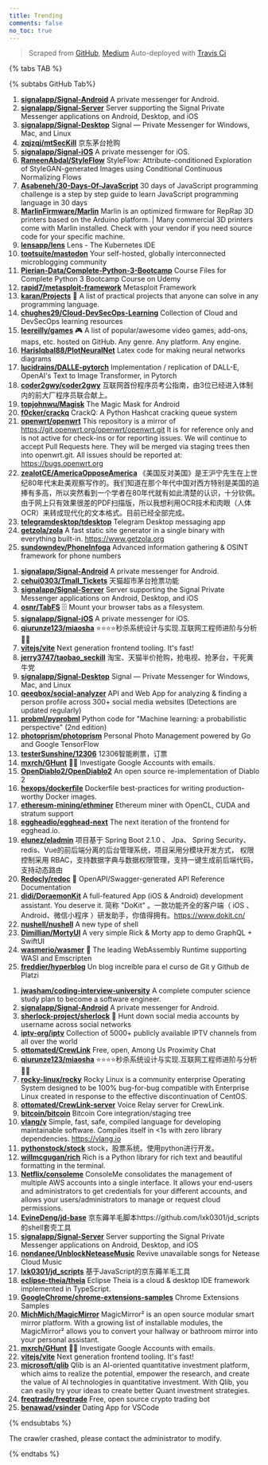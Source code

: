 ```yaml
---
title: Trending
comments: false
no_toc: true
---
```


> Scraped from [GitHub](https://github.com/trending), [Medium](https://medium.com/topic/popular)
Auto-deployed with [Travis Ci](https://travis-ci.org/)

{% tabs TAB %}
<!-- tab GitHub -->
{% subtabs GitHub Tab%}
<!-- tab Daily -->
1. [**signalapp/Signal-Android**](https://github.com/signalapp/Signal-Android)
A private messenger for Android.
2. [**signalapp/Signal-Server**](https://github.com/signalapp/Signal-Server)
Server supporting the Signal Private Messenger applications on Android, Desktop, and iOS
3. [**signalapp/Signal-Desktop**](https://github.com/signalapp/Signal-Desktop)
Signal — Private Messenger for Windows, Mac, and Linux
4. [**zqjzqj/mtSecKill**](https://github.com/zqjzqj/mtSecKill)
京东茅台抢购
5. [**signalapp/Signal-iOS**](https://github.com/signalapp/Signal-iOS)
A private messenger for iOS.
6. [**RameenAbdal/StyleFlow**](https://github.com/RameenAbdal/StyleFlow)
StyleFlow: Attribute-conditioned Exploration of StyleGAN-generated Images using Conditional Continuous Normalizing Flows
7. [**Asabeneh/30-Days-Of-JavaScript**](https://github.com/Asabeneh/30-Days-Of-JavaScript)
30 days of JavaScript programming challenge is a step by step guide to learn JavaScript programming language in 30 days
8. [**MarlinFirmware/Marlin**](https://github.com/MarlinFirmware/Marlin)
Marlin is an optimized firmware for RepRap 3D printers based on the Arduino platform. | Many commercial 3D printers come with Marlin installed. Check with your vendor if you need source code for your specific machine.
9. [**lensapp/lens**](https://github.com/lensapp/lens)
Lens - The Kubernetes IDE
10. [**tootsuite/mastodon**](https://github.com/tootsuite/mastodon)
Your self-hosted, globally interconnected microblogging community
11. [**Pierian-Data/Complete-Python-3-Bootcamp**](https://github.com/Pierian-Data/Complete-Python-3-Bootcamp)
Course Files for Complete Python 3 Bootcamp Course on Udemy
12. [**rapid7/metasploit-framework**](https://github.com/rapid7/metasploit-framework)
Metasploit Framework
13. [**karan/Projects**](https://github.com/karan/Projects)
📃 A list of practical projects that anyone can solve in any programming language.
14. [**chughes29/Cloud-DevSecOps-Learning**](https://github.com/chughes29/Cloud-DevSecOps-Learning)
Collection of Cloud and DevSecOps learning resources
15. [**leereilly/games**](https://github.com/leereilly/games)
🎮 A list of popular/awesome video games, add-ons, maps, etc. hosted on GitHub. Any genre. Any platform. Any engine.
16. [**HarisIqbal88/PlotNeuralNet**](https://github.com/HarisIqbal88/PlotNeuralNet)
Latex code for making neural networks diagrams
17. [**lucidrains/DALLE-pytorch**](https://github.com/lucidrains/DALLE-pytorch)
Implementation / replication of DALL-E, OpenAI's Text to Image Transformer, in Pytorch
18. [**coder2gwy/coder2gwy**](https://github.com/coder2gwy/coder2gwy)
互联网首份程序员考公指南，由3位已经进入体制内的前大厂程序员联合献上。
19. [**topjohnwu/Magisk**](https://github.com/topjohnwu/Magisk)
The Magic Mask for Android
20. [**f0cker/crackq**](https://github.com/f0cker/crackq)
CrackQ: A Python Hashcat cracking queue system
21. [**openwrt/openwrt**](https://github.com/openwrt/openwrt)
This repository is a mirror of https://git.openwrt.org/openwrt/openwrt.git It is for reference only and is not active for check-ins or for reporting issues. We will continue to accept Pull Requests here. They will be merged via staging trees then into openwrt.git. All issues should be reported at: https://bugs.openwrt.org
22. [**zealotCE/AmericaOpposeAmerica**](https://github.com/zealotCE/AmericaOpposeAmerica)
《美国反对美国》是王沪宁先生在上世纪80年代末赴美观察写作的。我们知道在那个年代中国对西方特别是美国的追捧有多高，所以突然看到一个学者在80年代就有如此清楚的认识，十分钦佩。由于网上只有效果很差的PDF扫描版，所以我想利用OCR技术和肉眼（人体OCR）来转成现代化的文本格式。目前已经全部完成。
23. [**telegramdesktop/tdesktop**](https://github.com/telegramdesktop/tdesktop)
Telegram Desktop messaging app
24. [**getzola/zola**](https://github.com/getzola/zola)
A fast static site generator in a single binary with everything built-in. https://www.getzola.org
25. [**sundowndev/PhoneInfoga**](https://github.com/sundowndev/PhoneInfoga)
Advanced information gathering & OSINT framework for phone numbers
<!-- endtab -->
<!-- tab Weekly -->
1. [**signalapp/Signal-Android**](https://github.com/signalapp/Signal-Android)
A private messenger for Android.
2. [**cehui0303/Tmall_Tickets**](https://github.com/cehui0303/Tmall_Tickets)
天猫超市茅台抢票功能
3. [**signalapp/Signal-Server**](https://github.com/signalapp/Signal-Server)
Server supporting the Signal Private Messenger applications on Android, Desktop, and iOS
4. [**osnr/TabFS**](https://github.com/osnr/TabFS)
🗄 Mount your browser tabs as a filesystem.
5. [**signalapp/Signal-iOS**](https://github.com/signalapp/Signal-iOS)
A private messenger for iOS.
6. [**qiurunze123/miaosha**](https://github.com/qiurunze123/miaosha)
⭐⭐⭐⭐秒杀系统设计与实现.互联网工程师进阶与分析🙋🐓
7. [**vitejs/vite**](https://github.com/vitejs/vite)
Next generation frontend tooling. It's fast!
8. [**jerry3747/taobao_seckill**](https://github.com/jerry3747/taobao_seckill)
淘宝、天猫半价抢购，抢电视、抢茅台，干死黄牛党
9. [**signalapp/Signal-Desktop**](https://github.com/signalapp/Signal-Desktop)
Signal — Private Messenger for Windows, Mac, and Linux
10. [**qeeqbox/social-analyzer**](https://github.com/qeeqbox/social-analyzer)
API and Web App for analyzing & finding a person profile across 300+ social media websites (Detections are updated regularly)
11. [**probml/pyprobml**](https://github.com/probml/pyprobml)
Python code for "Machine learning: a probabilistic perspective" (2nd edition)
12. [**photoprism/photoprism**](https://github.com/photoprism/photoprism)
Personal Photo Management powered by Go and Google TensorFlow
13. [**testerSunshine/12306**](https://github.com/testerSunshine/12306)
12306智能刷票，订票
14. [**mxrch/GHunt**](https://github.com/mxrch/GHunt)
🕵️‍♂️ Investigate Google Accounts with emails.
15. [**OpenDiablo2/OpenDiablo2**](https://github.com/OpenDiablo2/OpenDiablo2)
An open source re-implementation of Diablo 2
16. [**hexops/dockerfile**](https://github.com/hexops/dockerfile)
Dockerfile best-practices for writing production-worthy Docker images.
17. [**ethereum-mining/ethminer**](https://github.com/ethereum-mining/ethminer)
Ethereum miner with OpenCL, CUDA and stratum support
18. [**eggheadio/egghead-next**](https://github.com/eggheadio/egghead-next)
The next iteration of the frontend for egghead.io.
19. [**elunez/eladmin**](https://github.com/elunez/eladmin)
项目基于 Spring Boot 2.1.0 、 Jpa、 Spring Security、redis、Vue的前后端分离的后台管理系统，项目采用分模块开发方式， 权限控制采用 RBAC，支持数据字典与数据权限管理，支持一键生成前后端代码，支持动态路由
20. [**Redocly/redoc**](https://github.com/Redocly/redoc)
📘 OpenAPI/Swagger-generated API Reference Documentation
21. [**didi/DoraemonKit**](https://github.com/didi/DoraemonKit)
A full-featured App (iOS & Android) development assistant. You deserve it. 简称 "DoKit" 。一款功能齐全的客户端（ iOS 、Android、微信小程序 ）研发助手，你值得拥有。https://www.dokit.cn/
22. [**nushell/nushell**](https://github.com/nushell/nushell)
A new type of shell
23. [**Dimillian/MortyUI**](https://github.com/Dimillian/MortyUI)
A very simple Rick & Morty app to demo GraphQL + SwiftUI
24. [**wasmerio/wasmer**](https://github.com/wasmerio/wasmer)
🚀 The leading WebAssembly Runtime supporting WASI and Emscripten
25. [**freddier/hyperblog**](https://github.com/freddier/hyperblog)
Un blog increíble para el curso de Git y Github de Platzi
<!-- endtab -->
<!-- tab Monthly -->
1. [**jwasham/coding-interview-university**](https://github.com/jwasham/coding-interview-university)
A complete computer science study plan to become a software engineer.
2. [**signalapp/Signal-Android**](https://github.com/signalapp/Signal-Android)
A private messenger for Android.
3. [**sherlock-project/sherlock**](https://github.com/sherlock-project/sherlock)
🔎 Hunt down social media accounts by username across social networks
4. [**iptv-org/iptv**](https://github.com/iptv-org/iptv)
Collection of 5000+ publicly available IPTV channels from all over the world
5. [**ottomated/CrewLink**](https://github.com/ottomated/CrewLink)
Free, open, Among Us Proximity Chat
6. [**qiurunze123/miaosha**](https://github.com/qiurunze123/miaosha)
⭐⭐⭐⭐秒杀系统设计与实现.互联网工程师进阶与分析🙋🐓
7. [**rocky-linux/rocky**](https://github.com/rocky-linux/rocky)
Rocky Linux is a community enterprise Operating System designed to be 100% bug-for-bug compatible with Enterprise Linux created in response to the effective discontinuation of CentOS.
8. [**ottomated/CrewLink-server**](https://github.com/ottomated/CrewLink-server)
Voice Relay server for CrewLink.
9. [**bitcoin/bitcoin**](https://github.com/bitcoin/bitcoin)
Bitcoin Core integration/staging tree
10. [**vlang/v**](https://github.com/vlang/v)
Simple, fast, safe, compiled language for developing maintainable software. Compiles itself in <1s with zero library dependencies. https://vlang.io
11. [**pythonstock/stock**](https://github.com/pythonstock/stock)
stock，股票系统。使用python进行开发。
12. [**willmcgugan/rich**](https://github.com/willmcgugan/rich)
Rich is a Python library for rich text and beautiful formatting in the terminal.
13. [**Netflix/consoleme**](https://github.com/Netflix/consoleme)
ConsoleMe consolidates the management of multiple AWS accounts into a single interface. It allows your end-users and administrators to get credentials for your different accounts, and allows your users/administrators to manage or request cloud permissions.
14. [**EvineDeng/jd-base**](https://github.com/EvineDeng/jd-base)
京东薅羊毛脚本https://github.com/lxk0301/jd_scripts 的shell套壳工具
15. [**signalapp/Signal-Server**](https://github.com/signalapp/Signal-Server)
Server supporting the Signal Private Messenger applications on Android, Desktop, and iOS
16. [**nondanee/UnblockNeteaseMusic**](https://github.com/nondanee/UnblockNeteaseMusic)
Revive unavailable songs for Netease Cloud Music
17. [**lxk0301/jd_scripts**](https://github.com/lxk0301/jd_scripts)
基于JavaScript的京东薅羊毛工具
18. [**eclipse-theia/theia**](https://github.com/eclipse-theia/theia)
Eclipse Theia is a cloud & desktop IDE framework implemented in TypeScript.
19. [**GoogleChrome/chrome-extensions-samples**](https://github.com/GoogleChrome/chrome-extensions-samples)
Chrome Extensions Samples
20. [**MichMich/MagicMirror**](https://github.com/MichMich/MagicMirror)
MagicMirror² is an open source modular smart mirror platform. With a growing list of installable modules, the MagicMirror² allows you to convert your hallway or bathroom mirror into your personal assistant.
21. [**mxrch/GHunt**](https://github.com/mxrch/GHunt)
🕵️‍♂️ Investigate Google Accounts with emails.
22. [**vitejs/vite**](https://github.com/vitejs/vite)
Next generation frontend tooling. It's fast!
23. [**microsoft/qlib**](https://github.com/microsoft/qlib)
Qlib is an AI-oriented quantitative investment platform, which aims to realize the potential, empower the research, and create the value of AI technologies in quantitative investment. With Qlib, you can easily try your ideas to create better Quant investment strategies.
24. [**freqtrade/freqtrade**](https://github.com/freqtrade/freqtrade)
Free, open source crypto trading bot
25. [**benawad/vsinder**](https://github.com/benawad/vsinder)
Dating App for VSCode
<!-- endtab -->
{% endsubtabs %}
<!-- endtab -->
<!-- tab Medium -->
The crawler crashed, please contact the administrator to modify.
<!-- endtab -->
{% endtabs %}
